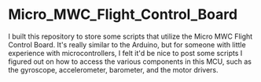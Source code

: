# Micro_MWC_Flight_Control_Board
I built this repository to store some scripts that utilize the Micro MWC Flight Control Board. It's really similar to the Arduino, but for someone with little experience with microcontrollers, I felt it'd be nice to post some scripts I figured out on how to access the various components in this MCU, such as the gyroscope, accelerometer, barometer, and the motor drivers.
